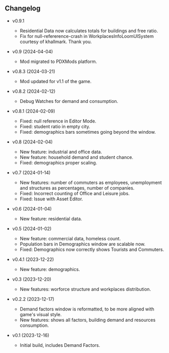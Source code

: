 ## Changelog

- v0.9.1
  - Residential Data now calculates totals for buildings and free ratio.
  - Fix for null-refererence-crash in WorkplacesInfoLoomUISystem courtesy of khallmark. Thank you.

- v0.9 (2024-04-04)
  - Mod migrated to PDXMods platform.

- v0.8.3 (2024-03-21)
  - Mod updated for v1.1 of the game.
  
- v0.8.2 (2024-02-12)
  - Debug Watches for demand and consumption.
  
- v0.8.1 (2024-02-09)
  - Fixed: null reference in Editor Mode.
  - Fixed: student ratio in empty city.
  - Fixed: demographics bars sometimes going beyond the window.
  
- v0.8 (2024-02-04)
  - New feature: industrial and office data.
  - New feature: household demand and student chance.
  - Fixed: demographics proper scaling.
  
- v0.7 (2024-01-14)
  - New features: number of commuters as employees, unemployment and structures as percentages, number of companies.
  - Fixed: Incorrect counting of Office and Leisure jobs.
  - Fixed: Issue with Asset Editor.
  
- v0.6 (2024-01-04)
  - New feature: residential data.
  
- v0.5 (2024-01-02)
  - New feature: commercial data, homeless count.
  - Population bars in Demographics window are scalable now.
  - Fixed: Demographics now correctly shows Tourists and Commuters.
  
- v0.4.1 (2023-12-22)
  - New feature: demographics.
  
- v0.3 (2023-12-20)
  - New features: worforce structure and workplaces distribution.
  
- v0.2.2 (2023-12-17)
  - Demand factors window is reformatted, to be more aligned with game's visual style.
  - New features: shows all factors, building demand and resources consumption.
  
- v0.1 (2023-12-16)
  - Initial build, includes Demand Factors.
